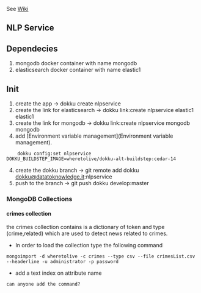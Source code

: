 See [Wiki](https://bitbucket.org/datatoknowledge/nlpservice/wiki)


NLP Service
--------------

## Dependecies

1. mongodb docker container with name mongodb
2. elasticsearch docker container with name elastic1

## Init

1. create the app -> dokku create nlpservice
2. create the link for elasticsearch -> dokku link:create nlpservice elastic1 elastic1
3. create the link for mongodb -> dokku link:create nlpservice mongodb mongodb
3. add [Environment variable management](Environment variable management).

```
    dokku config:set nlpservice DOKKU_BUILDSTEP_IMAGE=wheretolive/dokku-alt-buildstep:cedar-14

```

4. create the dokku branch -> git remote add dokku dokku@datatoknowledge.it:nlpservice
5. push to the branch -> git push dokku develop:master

### MongoDB Collections

#### crimes collection
the crimes collection contains is a dictionary of token and type (crime,related) which are used
to detect news related to crimes.
- In order to load the collection type the following command

```
mongoimport -d wheretolive -c crimes --type csv --file crimesList.csv --headerline -u administrator -p password

```
- add a text index on attribute name

```
can anyone add the command?
```
